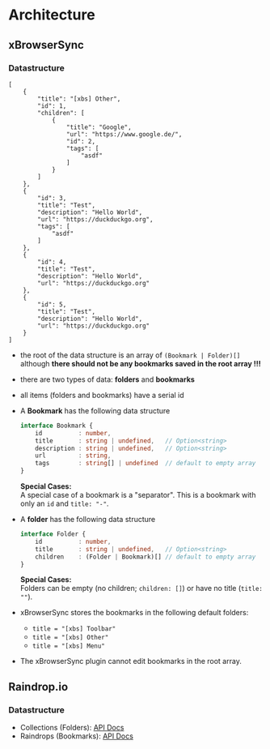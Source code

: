 # Architecture

## xBrowserSync
### Datastructure
```jsonc
[
    {
        "title": "[xbs] Other",
        "id": 1,
        "children": [
            {
                "title": "Google",
                "url": "https://www.google.de/",
                "id": 2,
                "tags": [
                    "asdf"
                ]
            }
        ]
    },
    {
        "id": 3,
        "title": "Test",
        "description": "Hello World",
        "url": "https://duckduckgo.org",
        "tags": [
            "asdf"
        ]
    },
    {
        "id": 4,
        "title": "Test",
        "description": "Hello World",
        "url": "https://duckduckgo.org"
    },
    {
        "id": 5,
        "title": "Test",
        "description": "Hello World",
        "url": "https://duckduckgo.org"
    }
]
```

-   the root of the data structure is an array of `(Bookmark | Folder)[]`
    although **there should not be any bookmarks saved in the root array !!!**
-   there are two types of data: **folders** and **bookmarks**
-   all items (folders and bookmarks) have a serial id
-   A **Bookmark** has the following data structure
    ```ts
    interface Bookmark {
        id          : number,
        title       : string | undefined,   // Option<string>
        description : string | undefined,   // Option<string>
        url         : string,
        tags        : string[] | undefined  // default to empty array
    }
    ```

    **Special Cases:**  
    A special case of a bookmark is a "separator". This is a bookmark with
    only an `id` and  `title: "-"`.

-   A **folder** has the following data structure
    ```ts
    interface Folder {
        id          : number,
        title       : string | undefined,   // Option<string>
        children    : (Folder | Bookmark)[] // default to empty array
    }
    ```

    **Special Cases:**  
    Folders can be empty (no children; `children: []`) or have no title
    (`title: ""`).

-   xBrowserSync stores the bookmarks in the following default folders:
    - `title = "[xbs] Toolbar"`
    - `title = "[xbs] Other"`
    - `title = "[xbs] Menu"`


-   The xBrowserSync plugin cannot edit bookmarks in the root array.

## Raindrop.io
### Datastructure
-   Collections (Folders): [API Docs](https://developer.raindrop.io/v1/collections)
-   Raindrops (Bookmarks): [API Docs](https://developer.raindrop.io/v1/raindrops)

